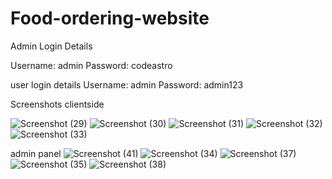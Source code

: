 # Food-ordering-website

Admin Login Details

Username: admin
Password: codeastro

user login details
Username: admin
Password: admin123

Screenshots
clientside

![Screenshot (29)](https://user-images.githubusercontent.com/91810391/182166436-c4014716-a2ed-4ff6-9a5f-79dadb4613d1.png)
![Screenshot (30)](https://user-images.githubusercontent.com/91810391/182166462-f470231f-d415-4353-9ec0-fe25e2bdcd1b.png)
![Screenshot (31)](https://user-images.githubusercontent.com/91810391/182166494-5c8e7160-3048-47ed-a7a6-f5e62ea4c95e.png)
![Screenshot (32)](https://user-images.githubusercontent.com/91810391/182166529-07062431-dcd6-46fc-a41d-db3b19c0b8dc.png)
![Screenshot (33)](https://user-images.githubusercontent.com/91810391/182166540-ade8ea01-fe02-4dfe-bf1c-5a89d92f7ca9.png)

admin panel
![Screenshot (41)](https://user-images.githubusercontent.com/91810391/182166661-f00f97eb-2dea-4871-8366-c012720f1fb8.png)
![Screenshot (34)](https://user-images.githubusercontent.com/91810391/182166682-bcb2304a-1de1-442c-be7c-b18aa1ec4a5d.png)
![Screenshot (37)](https://user-images.githubusercontent.com/91810391/182166713-4e75aa22-192e-46e5-88b1-1266eeb72d47.png)
![Screenshot (35)](https://user-images.githubusercontent.com/91810391/182166734-3dd68c42-5f79-4c46-867c-910908fbb9b9.png)
![Screenshot (38)](https://user-images.githubusercontent.com/91810391/182166783-40518a5f-7f3d-4237-87c8-e35debc044ad.png)
